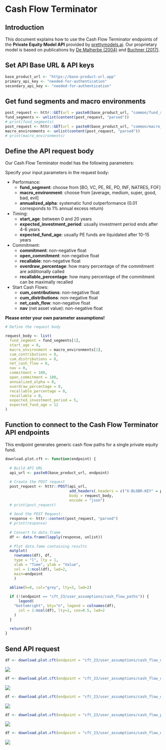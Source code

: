 Cash Flow Terminator
================

Introduction
------------

This document explains how to use the Cash Flow Terminator endpoints of the **Private Equity Model API** provided by [prettymodels.ai](https://prettymodels.ai). Our proprietary model is based on publications by [De Malherbe (2004)](https://doi.org/10.1142/S0219024904002359) and [Buchner (2017)](https://doi.org/10.21314/JOR.2017.363).

Set API Base URL & API keys
---------------------------

``` r
base_product_url <- "https://base-product-url.app"
primary_api_key <- "needed-for-authentication"
secondary_api_key <- "needed-for-authentication"
```

Get fund segments and macro environments
----------------------------------------

``` r
post_request <- httr::GET(url = paste0(base_product_url, "common/fund_segments"))
fund_segments <- unlist(content(post_request, "parsed"))
# print(fund_segments)
post_request <- httr::GET(url = paste0(base_product_url, "common/macro_environments"))
macro_environments <- unlist(content(post_request, "parsed"))
# print(macro_environments)
```

Define the API request body
---------------------------

Our Cash Flow Terminator model has the following parameters:

Specify your input parameters in the request body:

-   Performance:
    -   **fund\_segment**: choose from \[BO, VC, PE, RE, PD, INF, NATRES, FOF\]
    -   **macro\_environment**: choose from \[average, medium, super, good, bad, evil\]
    -   **annualized\_alpha**: systematic fund outperformance (0.01 corresponds to 1% annual excess return)
-   Timing:
    -   **start\_age**: between 0 and 20 years
    -   **expected\_investment\_period**: usually investment period ends after 4-6 years
    -   **expected\_fund\_age**: usually PE funds are liquidated after 10-15 years
-   Commitment:
    -   **commitment**: non-negative float
    -   **open\_commitment**: non-negative float
    -   **recallable**: non-negative float
    -   **overdraw\_percentage**: how many percentage of the commitment are additionally called
    -   **recallable\_percentage**: how many percentage of the commitment can be maximally recalled
-   Start Cash Flows:
    -   **cum\_contributions**: non-negative float
    -   **cum\_distributions**: non-negative float
    -   **net\_cash\_flow**: non-negative float
    -   **nav** (net asset value): non-negative float

**Please enter your own parameter assumptions!**

``` r
# Define the request body

request_body <- list(
  fund_segment = fund_segments[1],
  start_age = 0,
  macro_environment = macro_environments[1],
  cum_contributions = 0,
  cum_distributions = 0,
  net_cash_flow = 0,
  nav = 0,
  commitment = 100,
  open_commitment = 100,
  annualized_alpha = 0,
  overdraw_percentage = 0,
  recallable_percentage = 0,
  recallable = 0,
  expected_investment_period = 5,
  expected_fund_age = 12
)
```

Function to connect to the Cash Flow Terminator API endpoints
-------------------------------------------------------------

This endpoint generates generic cash flow paths for a single private equity fund.

``` r
download.plot.cft <- function(endpoint) {
  
  # Build API URL
  api_url <- paste0(base_product_url, endpoint)
  
  # Create the POST request
  post_request <- httr::POST(api_url,
                             add_headers(.headers = c("X-BLOBR-KEY" = primary_api_key)),
                             body = request_body,
                             encode = "json")
  # print(post_request)
  
  # Send the POST Request:
  response <- httr::content(post_request, "parsed")
  # print(response)
  
  # Convert to data.frame
  df <- data.frame(lapply(response, unlist))
  
  # Plot data.fame containing results
  matplot(
    rownames(df), df, 
    type = "l", lty = 1, 
    xlab = "Time", ylab = "Value", 
    col = 1:ncol(df), lwd=2,
    main=endpoint
    )
  
  abline(h=0, col="grey", lty=3, lwd=2)

  if (!(endpoint == "cft_23/user_assumptions/cash_flow_paths")) {
      legend(
    "bottomright", bty="n", legend = colnames(df), 
      col = 1:ncol(df), lty=1, cex=0.5, lwd=2
    )
  }
  
  return(df)
}
```

Send API request
----------------

``` r
df <- download.plot.cft(endpoint = "cft_23/user_assumptions/cash_flow_quantiles?quantile=0.1")
```

![](cash_flow_expectations_files/figure-markdown_github/send%20API%20requests-1.png)

``` r
df <- download.plot.cft(endpoint = "cft_23/user_assumptions/cash_flow_quantiles?quantile=0.9")
```

![](cash_flow_expectations_files/figure-markdown_github/send%20API%20requests-2.png)

``` r
df <- download.plot.cft(endpoint = "cft_23/user_assumptions/cash_flow_quantiles?quantile=0.5")
```

![](cash_flow_expectations_files/figure-markdown_github/send%20API%20requests-3.png)

``` r
df <- download.plot.cft(endpoint = "cft_23/user_assumptions/cash_flow_paths")
```

![](cash_flow_expectations_files/figure-markdown_github/send%20API%20requests-4.png)

``` r
df <- download.plot.cft(endpoint = "cft_23/user_assumptions/cash_flow_expectations")
```

![](cash_flow_expectations_files/figure-markdown_github/send%20API%20requests-5.png)
